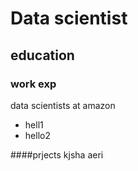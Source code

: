 # Data scientist

## education

### work exp
data scientists at amazon
- hell1
- hello2

####prjects
kjsha
aeri
